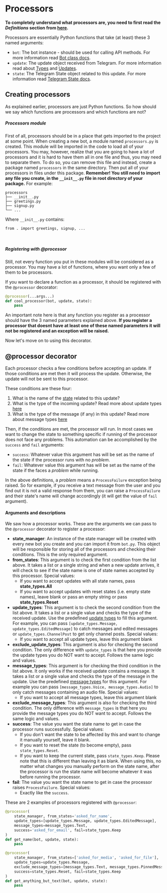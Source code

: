 # Processors

<b>To completely understand what processors are, you need to first read the <i>Definitions</i> section from [here](index.md).</b>

Processors are essentially Python functions that take (at least) these 3 named arguments:

* `bot`: The bot instance - should be used for calling API methods. For more information read [Bot class docs](classes/bot.md).
* `update`: The update object received from Telegram. For more information read about [Types](types/README.md) and [Updates](types/update.md).
* `state`: The Telegram State object related to this update. For more information read [Telegram State docs](models/telegram_state.md).


## Creating processors
As explained earlier, processors are just Python functions. So how should we say which functions are processors and which functions are not?

##### Processors module
First of all, processors should be in a place that gets imported to the project at some point. When creating a new bot, a module named `processors.py` is
created. This module will be imported in the code to load all of your processors. You may, however, realize that you are going to have a lot
of processors and it is hard to have them all in one file and thus, you may need to separate them. To do so, you can remove this file and instead,
create a package named `processors` in the same directory. Then put all of your processors in files under this package. <b>Remember! You still need to 
import any file you create, in the `__init__.py` file in root directory of your package.</b> For example:

```
processors
├── __init__.py
├── greetings.py
├── signup.py
└── ...
```

Where `__init__.py` contains:
```
from . import greetings, signup, ...
```

<br>

##### Registering with @processor
Still, not every function you put in these modules will be considered as a processor. You may have a lot of functions, where you want only a few of them
to be processors.

If you want to declare a function as a processor, it should be registered with the `@processor` decorator:
```python
@processor(...args...)
def cool_processor(bot, update, state):
    pass
```

An important note here is that any function you register as a processor should have the 3 named parameters explained above. <b>If you register a processor
that doesnt have at least one of these named parameters it will not be registered and an exception will be raised.</b>

Now let's move on to using this decorator.

## @processor decorator
Each processor checks a few conditions before accepting an update. If those conditions are met then it will process the update. Otherwise, the update will not
be sent to this processor.

These conditions are these four:

1. What is the name of the [state](models/telegram_state.md) related to this update?
2. What is the type of the incoming update? Read more about update types [here](types/update.md)
3. What is the type of the message (if any) in this update? Read more about message types [here](types/message.md)

Then, if the conditions are met, the processor will run. In most cases we want to change the state to something specific if running
of the processor does not face any problems. This automation can be accomplished by the `success` and `fail` arguments:

* `success`: Whatever value this argument has will be set as the name of the state if the processor runs with no <i>problem</i>.
* `fail`: Whatever value this argument has will be set as the name of the state if the faces a <i>problem</i> while running.

In the above definitions, a <i>problem</i> means a `ProcessFailure` exception being raised. So for example, if you receive a 
text message from the user and you find out it is not a valid response from them, you can raise a `ProcessFailure` and their state's name
will change accordingly (it will get the value of `fail` argument).

#### Arguments and descriptions
We saw how a processor works. These are the arguments we can pass to the `@processor` decorator to register a processor:

* **state_manager**: An instance of the state manager will be created with every new bot you create and you can import it from `bot.py`. This object
will be responsible for storing all of the processors and checking their conditions. This is the only required argument.
* **from_states**: This argument is to check the first condition from the list above. It takes a list or a single string and when
a new update arrives, it will check to see if the state name is one of state names accepted by this processor. Special values:
    * If you want to accept updates with all state names, pass **state_types.All**
    * If you want to accept updates with reset states (i.e. empty state names), leave blank or pass an empty string or pass **state_types.Reset**
* **update_types**: This argument is to check the second condition from the list above. It takes a list or a single value and
checks the type of the received update. Use the predefined [update types](types/update.md) to fill this argument. For example, you can pass
`[update_types.Message, update_types.EditedMessage]` to catch messages and edited messages or `update_types.ChannelPost` to get only channel posts.
Special values:
    * If you want to accept all update types, leave this argument blank
* **exclude_update_types**: This argument is also for checking the second condition. The only difference with `update_types` is that here
you provide the update types you do NOT want to accept. Follows the same logic and values.
* **message_types**: This argument is for checking the third condition in the list above. It only works if the received update contains
a message. It takes a list or a single value and checks the type of the message in the update. Use the predefined [message types](types/message.md) for
this argument. For example you can pass `[message_types.Voice, message_types.Audio]` to only catch messages containing an audio file. Special values:
    * If you want to accept all message types, leave this argument blank
* **exclude_message_types**: This argument is also for checking the third condition. The only difference with `message_types` is that here
you provide the message types you do NOT want to accept. Follows the same logic and values.
* **success**: The value you want the state name to get in case the processor runs successfully. Special values:
    * If you don't want the state to be affected by this and want to change it manually yourself, leave it blank.
    * If you want to reset the state (to become empty), pass `state_types.Reset`.
    * If you want to keep the current state, pass `state_types.Keep`. Please note that this is different than leaving it as blank.
    When using this, no matter what changes you manually perform on the state name, after the processor is run the state name will
    become whatever it was before running the processor.
* **fail**: The value you want the state name to get in case the processor raises `ProcessFailure`. Special values:
    * Exactly like the `success`.
    
These are 2 examples of processors registered with `@processor`:
```python
@processor(
    state_manager, from_states='asked_for_name', 
    update_types=[update_types.Message, update_types.EditedMessage], 
    message_types=message_types.Text, 
    success='asked_for_email', fail=state_types.Keep
)
def get_name(bot, update, state):
    pass
```

```python
@processor(
    state_manager, from_states=['asked_for_media', 'asked_for_file'], 
    update_types=update_types.Message, 
    exclude_message_types=[message_types.Text, message_types.PinnedMessage], 
    success=state_types.Reset, fail=state_types.Keep
)
def get_anything_but_text(bot, update, state):
    pass
``` 



